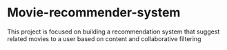 # Movie-recommender-system
 This project is focused on building a recommendation system that suggest related movies to a user based on content and collaborative filtering
